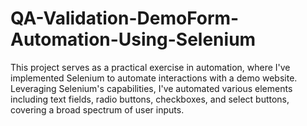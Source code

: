 # QA-Validation-DemoForm-Automation-Using-Selenium
This project serves as a practical exercise in automation, where I've implemented Selenium to automate interactions with a demo website. Leveraging Selenium's capabilities, I've automated various elements including text fields, radio buttons, checkboxes, and select buttons, covering a broad spectrum of user inputs.
